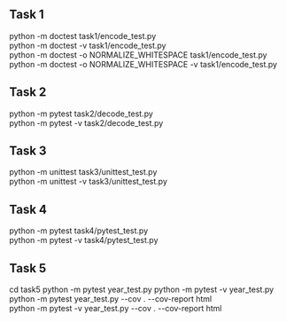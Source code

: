 ## **Task 1**
python -m doctest task1/encode_test.py  
python -m doctest -v task1/encode_test.py  
python -m doctest -o NORMALIZE_WHITESPACE task1/encode_test.py  
python -m doctest -o NORMALIZE_WHITESPACE -v task1/encode_test.py
## **Task 2**
python -m pytest task2/decode_test.py  
python -m pytest -v task2/decode_test.py
## **Task 3**
python -m unittest task3/unittest_test.py  
python -m unittest -v task3/unittest_test.py
## **Task 4**
python -m pytest task4/pytest_test.py  
python -m pytest -v task4/pytest_test.py
## **Task 5**
cd task5
python -m pytest year_test.py
python -m pytest -v year_test.py  
python -m pytest year_test.py --cov . --cov-report html  
python -m pytest -v year_test.py --cov . --cov-report html
